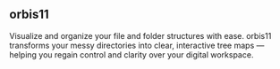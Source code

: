 ## orbis11
Visualize and organize your file and folder structures with ease. orbis11 transforms your messy directories into clear, interactive tree maps — helping you regain control and clarity over your digital workspace.
